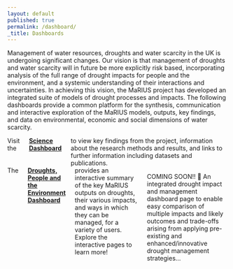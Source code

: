 ```yaml
---
layout: default
published: true
permalink: /dashboard/
_title: Dashboards
---
```

Management of water resources, droughts and water scarcity in the UK is undergoing significant changes. Our vision is that management of droughts and water scarcity will in future be more explicitly risk based, incorporating analysis of the full range of drought impacts for people and the environment, and a systemic understanding of their interactions and uncertainties. 
In achieving this vision, the MaRIUS project has developed an integrated suite of models of drought processes and impacts. The following dashboards provide a common platform for the synthesis, communication and interactive exploration of the MaRIUS models, outputs, key findings, and data on environmental, economic and social dimensions of water scarcity.


<div class="row">
	<div class="large-6 columns">
		Visit the <a href="{{ site.science_url }}/"><b>Science Dashboard</b></a> to view key findings from the project, information about the research methods and results, and links to further information including datasets and publications.
	</div>
	<div class="large-6 columns" kramdown="1">
		The  <a href="{{ site.dpe_url }}/"> <b>Droughts, People and the Environment Dashboard</b></a>  provides an interactive summary of the key MaRIUS outputs on droughts, their various impacts, and ways in which they can be managed, for a variety of users. Explore the interactive pages to learn more!

COMING SOON!!  An integrated drought impact and management dashboard page to enable easy comparison of multiple impacts and likely outcomes and trade-offs arising from applying pre-existing and enhanced/innovative drought management strategies…
	</div>
</div>
